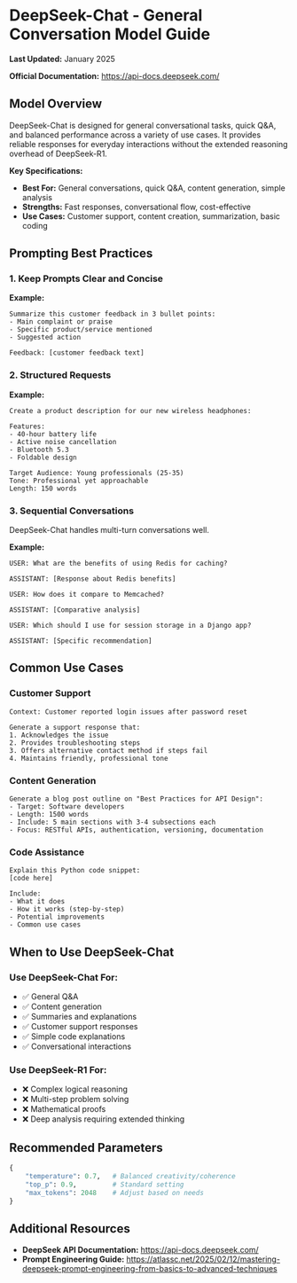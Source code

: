 # DeepSeek-Chat - General Conversation Model Guide

**Last Updated:** January 2025

**Official Documentation:** https://api-docs.deepseek.com/

## Model Overview

DeepSeek-Chat is designed for general conversational tasks, quick Q&A, and balanced performance across a variety of use cases. It provides reliable responses for everyday interactions without the extended reasoning overhead of DeepSeek-R1.

**Key Specifications:**
- **Best For:** General conversations, quick Q&A, content generation, simple analysis
- **Strengths:** Fast responses, conversational flow, cost-effective
- **Use Cases:** Customer support, content creation, summarization, basic coding

## Prompting Best Practices

### 1. Keep Prompts Clear and Concise

**Example:**
```
Summarize this customer feedback in 3 bullet points:
- Main complaint or praise
- Specific product/service mentioned
- Suggested action

Feedback: [customer feedback text]
```

### 2. Structured Requests

**Example:**
```
Create a product description for our new wireless headphones:

Features:
- 40-hour battery life
- Active noise cancellation
- Bluetooth 5.3
- Foldable design

Target Audience: Young professionals (25-35)
Tone: Professional yet approachable
Length: 150 words
```

### 3. Sequential Conversations

DeepSeek-Chat handles multi-turn conversations well.

**Example:**
```
USER: What are the benefits of using Redis for caching?

ASSISTANT: [Response about Redis benefits]

USER: How does it compare to Memcached?

ASSISTANT: [Comparative analysis]

USER: Which should I use for session storage in a Django app?

ASSISTANT: [Specific recommendation]
```

## Common Use Cases

### Customer Support

```
Context: Customer reported login issues after password reset

Generate a support response that:
1. Acknowledges the issue
2. Provides troubleshooting steps
3. Offers alternative contact method if steps fail
4. Maintains friendly, professional tone
```

### Content Generation

```
Generate a blog post outline on "Best Practices for API Design":
- Target: Software developers
- Length: 1500 words
- Include: 5 main sections with 3-4 subsections each
- Focus: RESTful APIs, authentication, versioning, documentation
```

### Code Assistance

```
Explain this Python code snippet:
[code here]

Include:
- What it does
- How it works (step-by-step)
- Potential improvements
- Common use cases
```

## When to Use DeepSeek-Chat

### Use DeepSeek-Chat For:
- ✅ General Q&A
- ✅ Content generation
- ✅ Summaries and explanations
- ✅ Customer support responses
- ✅ Simple code explanations
- ✅ Conversational interactions

### Use DeepSeek-R1 For:
- ❌ Complex logical reasoning
- ❌ Multi-step problem solving
- ❌ Mathematical proofs
- ❌ Deep analysis requiring extended thinking

## Recommended Parameters

```python
{
    "temperature": 0.7,   # Balanced creativity/coherence
    "top_p": 0.9,         # Standard setting
    "max_tokens": 2048    # Adjust based on needs
}
```

## Additional Resources

- **DeepSeek API Documentation:** https://api-docs.deepseek.com/
- **Prompt Engineering Guide:** https://atlassc.net/2025/02/12/mastering-deepseek-prompt-engineering-from-basics-to-advanced-techniques
